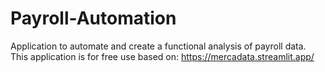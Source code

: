 # Payroll-Automation
Application to automate and create a functional analysis of payroll data.
This application is for free use based on: https://mercadata.streamlit.app/
